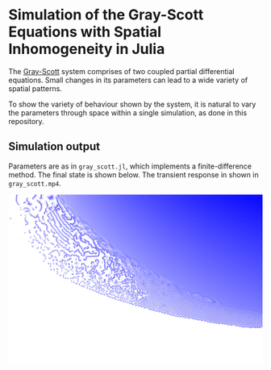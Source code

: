 # Simulation of the Gray-Scott Equations with Spatial Inhomogeneity in Julia

The [Gray-Scott](http://mrob.com/pub/comp/xmorphia/) system comprises of two
coupled partial differential equations. Small changes in its parameters can
lead to a wide variety of spatial patterns.

To show the variety of behaviour shown by the system, it is natural to vary the
parameters through space within a single simulation, as done in this repository.

## Simulation output

Parameters are as in `gray_scott.jl`, which implements a finite-difference
method. The final state is shown below. The transient response in shown in
`gray_scott.mp4`.

![truth](gray_scott.jpg "Final State")

